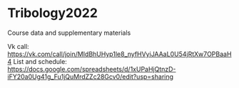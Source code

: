 # Tribology2022
Course data and supplementary materials

Vk call: https://vk.com/call/join/MIdBhUHyp1le8_nyfHVyiJAAaL0U54jRtXw7OPBaaH4
List and schedule: https://docs.google.com/spreadsheets/d/1xUPaHjQtnzD-iFY20a0Ug41g_Fu1jQuMrdZZc28Gcv0/edit?usp=sharing
